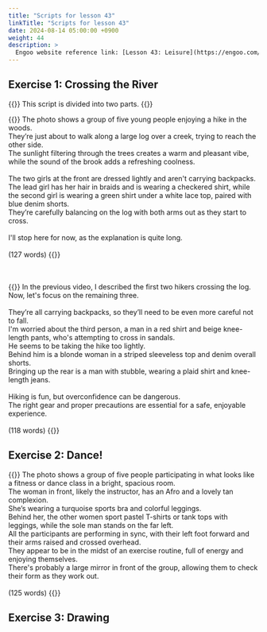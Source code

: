 ```yaml
---
title: "Scripts for lesson 43"
linkTitle: "Scripts for lesson 43"
date: 2024-08-14 05:00:00 +0900
weight: 44
description: >
  Engoo website reference link: [Lesson 43: Leisure](https://engoo.com/app/lessons/describing-pictures-intermediate-describing-pictures-leisure/fg2Tmk0aEeeXJlMnB1GaBA?category_id=P_HriMOnEeifo0O-yMP42w&course_id=ZZasjsOnEeiHZVOMC0VfdA)
---
```


## Exercise 1: Crossing the River

{{<alert>}}
This script is divided into two parts.
{{</alert>}}

{{<card header="**1st script**">}}
The photo shows a group of five young people enjoying a hike in the woods. <br/>
They’re just about to walk along a large log over a creek, trying to reach the other side.<br/>
The sunlight filtering through the trees creates a warm and pleasant vibe, while the sound of the brook adds a refreshing coolness.<br/>
<br/>
The two girls at the front are dressed lightly and aren't carrying backpacks. <br/>
The lead girl has her hair in braids and is wearing a checkered shirt, while the second girl is wearing a green shirt under a white lace top, paired with blue denim shorts.<br/>
They’re carefully balancing on the log with both arms out as they start to cross. <br/>
<br/>
I'll stop here for now, as the explanation is quite long.<br/>
<br/>
(127 words)
{{</card>}}

　

{{<card header="**2nd script**">}}
In the previous video, I described the first two hikers crossing the log. <br/>
Now, let's focus on the remaining three. <br/>
<br/>
They’re all carrying backpacks, so they’ll need to be even more careful not to fall. <br/>
I'm worried about the third person, a man in a red shirt and beige knee-length pants, who's attempting to cross in sandals. <br/>
He seems to be taking the hike too lightly. <br/>
Behind him is a blonde woman in a striped sleeveless top and denim overall shorts. <br/>
Bringing up the rear is a man with stubble, wearing a plaid shirt and knee-length jeans.<br/>
<br/>
Hiking is fun, but overconfidence can be dangerous. <br/>
The right gear and proper precautions are essential for a safe, enjoyable experience.<br/>
<br/>
(118 words)
{{</card>}}


## Exercise 2: Dance!

{{<card header="**Script**">}}
The photo shows a group of five people participating in what looks like a fitness or dance class in a bright, spacious room.<br/>
The woman in front, likely the instructor, has an Afro and a lovely tan complexion. <br/>
She’s wearing a turquoise sports bra and colorful leggings. <br/>
Behind her, the other women sport pastel T-shirts or tank tops with leggings, while the sole man stands on the far left.<br/>
All the participants are performing in sync, with their left foot forward and their arms raised and crossed overhead.<br/>
They appear to be in the midst of an exercise routine, full of energy and enjoying themselves. <br/>
There's probably a large mirror in front of the group, allowing them to check their form as they work out.<br/>
<br/>
(125 words)
{{</card>}}


## Exercise 3: Drawing


